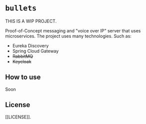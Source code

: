 # `bullets`

THIS IS A WIP PROJECT.

Proof-of-Concept messaging and "voice over IP" server that uses microservices. The project uses many technologies. 
Such as:

- Eureka Discovery
- Spring Cloud Gateway
- ~~RabbitMQ~~
- ~~Keycloak~~

## How to use

Soon

## License

[[LICENSE]].
